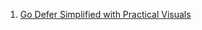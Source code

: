 1. [Go Defer Simplified with Practical Visuals](https://blog.learngoprogramming.com/golang-defer-simplified-77d3b2b817ff)